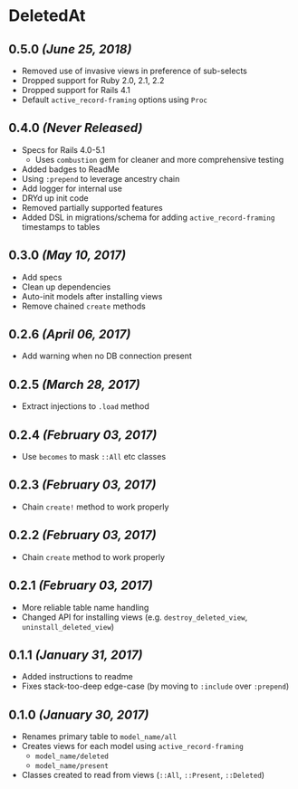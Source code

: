 # DeletedAt

## 0.5.0 _(June 25, 2018)_
- Removed use of invasive views in preference of sub-selects
- Dropped support for Ruby 2.0, 2.1, 2.2
- Dropped support for Rails 4.1
- Default `active_record-framing` options using `Proc`

## 0.4.0 _(Never Released)_
- Specs for Rails 4.0-5.1
  - Uses `combustion` gem for cleaner and more comprehensive testing
- Added badges to ReadMe
- Using `:prepend` to leverage ancestry chain
- Add logger for internal use
- DRYd up init code
- Removed partially supported features
- Added DSL in migrations/schema for adding `active_record-framing` timestamps to tables

## 0.3.0 _(May 10, 2017)_
- Add specs
- Clean up dependencies
- Auto-init models after installing views
- Remove chained `create` methods

## 0.2.6 _(April 06, 2017)_
- Add warning when no DB connection present

## 0.2.5 _(March 28, 2017)_
- Extract injections to `.load` method

## 0.2.4 _(February 03, 2017)_
- Use `becomes` to mask `::All` etc classes

## 0.2.3 _(February 03, 2017)_
- Chain `create!` method to work properly

## 0.2.2 _(February 03, 2017)_
- Chain `create` method to work properly

## 0.2.1 _(February 03, 2017)_
- More reliable table name handling
- Changed API for installing views (e.g. `destroy_deleted_view`, `uninstall_deleted_view`)

## 0.1.1 _(January 31, 2017)_
- Added instructions to readme
- Fixes stack-too-deep edge-case (by moving to `:include` over `:prepend`)

## 0.1.0 _(January 30, 2017)_
- Renames primary table to `model_name/all`
- Creates views for each model using `active_record-framing`
  - `model_name/deleted`
  - `model_name/present`
- Classes created to read from views (`::All`, `::Present`, `::Deleted`)
